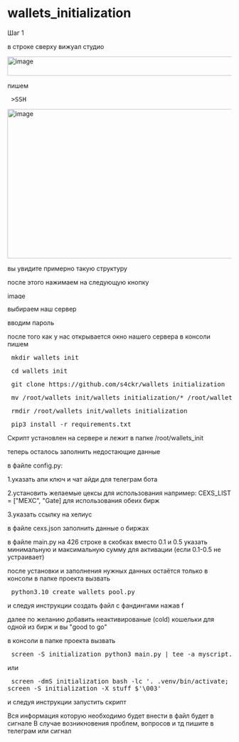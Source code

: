 # wallets_initialization

Шаг 1

в строке сверху вижуал студио 

<img width="1103" height="43" alt="image" src="https://github.com/user-attachments/assets/7a1f3548-cb5a-4737-8db0-2f205207f9e0" />

пишем 

<pre> >SSH </pre>

<img width="594" height="336" alt="image" src="https://github.com/user-attachments/assets/bd418c4f-b680-47da-a047-286deb508dfd" />

вы увидите примерно такую структуру

после этого нажимаем на следующую кнопку

<img width="196" height="15" alt="image" src="https://github.com/user-attachments/assets/8ebfeee4-c705-4801-a9af-597876507802" />

выбираем наш сервер

вводим пароль 

после того как у нас открывается окно нашего сервера в консоли пишем

<pre> mkdir wallets_init </pre>
<pre> cd wallets_init </pre>
<pre> git clone https://github.com/s4ckr/wallets_initialization</pre>
<pre> mv /root/wallets_init/wallets_initialization/* /root/wallets_init </pre>
<pre> rmdir /root/wallets_init/wallets_initialization </pre>
<pre> pip3 install -r requirements.txt </pre>

Скрипт установлен на сервере и лежит в папке /root/wallets_init

теперь осталось заполнить недостающие данные

в файле config.py:

1.указать апи ключ и чат айди для телеграм бота 

2.установить желаемые цексы для использования например: CEXS_LIST = ["MEXC", "Gate] для использования обеих бирж

3.указать ссылку на хелиус

в файле cexs.json заполнить данные о биржах

в файле main.py на 426 строке в скобках вместо 0.1 и 0.5 указать минимальную и максимальную сумму для активации (если 0.1-0.5 не устраивает)

после установки и заполнения нужных данных остаётся только в консоли в папке проекта вызвать

<pre> python3.10 create_wallets_pool.py </pre>

и следуя инструкции создать файл с фандингами нажав f 

далее по желанию добавить неактивированые (cold) кошельки для одной из бирж и вы "good to go"

в консоли в папке проекта вызвать 

<pre> screen -S initialization python3 main.py | tee -a myscript.log </pre>
или 

<pre> screen -dmS initialization bash -lc '. .venv/bin/activate; python3 main_02.py |& tee -a myscript.log'
screen -S initialization -X stuff $'\003'  </pre>

и следуя инструкции запустить скрипт

Вся информация которую необходимо будет внести в файл будет в сигнале
В случае возникновения проблем, вопросов и тд пишите в телеграм или сигнал
